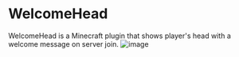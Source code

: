 # WelcomeHead
WelcomeHead is a Minecraft plugin that shows player's head with a welcome message on server join.
![image](https://github.com/user-attachments/assets/a2e74113-2b93-41bd-a2c2-9fe5923ab2e0)
